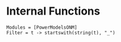 # Internal Functions

```@autodocs
Modules = [PowerModelsONM]
Filter = t -> startswith(string(t), "_")
```
